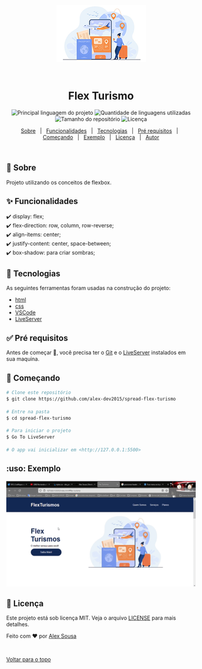 <div align="center" id="top"> 
  <img src="https://github.com/alex-dev2015/spread-flex-turismo/blob/main/images/logo.fw.png" alt="Flex Turismo" />

  &#xa0;

  <!-- <a href="https://flexturismo.netlify.com">Demo</a> -->
</div>

<h1 align="center">Flex Turismo</h1>

<p align="center">
  <img alt="Principal linguagem do projeto" src="https://img.shields.io/github/languages/top/alex-dev2015/spread-flex-turismo?color=56BEB8">

  <img alt="Quantidade de linguagens utilizadas" src="https://img.shields.io/github/languages/count/alex-dev2015/spread-flex-turismo?color=56BEB8">

  <img alt="Tamanho do repositório" src="https://img.shields.io/github/repo-size/alex-dev2015/spread-flex-turismo?color=56BEB8">

  <img alt="Licença" src="https://img.shields.io/github/license/alex-dev2015/spread-flex-turismo?color=56BEB8">

  <!-- <img alt="Github issues" src="https://img.shields.io/github/issues/alex-dev2015/flex-turismo?color=56BEB8" /> -->

  <!-- <img alt="Github forks" src="https://img.shields.io/github/forks/alex-dev2015/flex-turismo?color=56BEB8" /> -->

  <!-- <img alt="Github stars" src="https://img.shields.io/github/stars/alex-dev2015/flex-turismo?color=56BEB8" /> -->
</p>

<!-- Status -->

<!-- <h4 align="center"> 
	🚧  Flex Turismo 🚀 Em construção...  🚧
</h4> 

<hr> -->

<p align="center">
  <a href="#dart-sobre">Sobre</a> &#xa0; | &#xa0; 
  <a href="#sparkles-funcionalidades">Funcionalidades</a> &#xa0; | &#xa0;
  <a href="#rocket-tecnologias">Tecnologias</a> &#xa0; | &#xa0;
  <a href="#white_check_mark-pré-requisitos">Pré requisitos</a> &#xa0; | &#xa0;
  <a href="#checkered_flag-começando">Começando</a> &#xa0; | &#xa0;
  <a href="#uso-exemplo">Exemplo</a> &#xa0; | &#xa0;
  <a href="#memo-licença">Licença</a> &#xa0; | &#xa0;
  <a href="https://github.com/alex-dev2015" target="_blank">Autor</a>
</p>

<br>

## :dart: Sobre ##

Projeto utilizando os conceitos de flexbox.

## :sparkles: Funcionalidades ##

:heavy_check_mark: display: flex;\
:heavy_check_mark: flex-direction: row, column, row-reverse;\
:heavy_check_mark: align-items: center;\
:heavy_check_mark: justify-content: center, space-between;\
:heavy_check_mark: box-shadow: para criar sombras;

## :rocket: Tecnologias ##

As seguintes ferramentas foram usadas na construção do projeto:

- [html](https://developer.mozilla.org/pt-BR/docs/Web/HTML)
- [css](https://developer.mozilla.org/pt-BR/docs/Web/CSS)
- [VSCode](https://code.visualstudio.com/)
- [LiveServer](https://marketplace.visualstudio.com/items?itemName=ritwickdey.LiveServer)

## :white_check_mark: Pré requisitos ##

Antes de começar :checkered_flag:, você precisa ter o [Git](https://git-scm.com) e o [LiveServer](https://marketplace.visualstudio.com/items?itemName=ritwickdey.LiveServer) instalados em sua maquina.

## :checkered_flag: Começando ##

```bash
# Clone este repositório
$ git clone https://github.com/alex-dev2015/spread-flex-turismo

# Entre na pasta
$ cd spread-flex-turismo

# Para iniciar o projeto
$ Go To LiveServer

# O app vai inicializar em <http://127.0.0.1:5500>
```

## :uso: Exemplo ##

![flex](https://github.com/alex-dev2015/spread-flex-turismo/blob/main/images/Flex-Turismo.gif)

## :memo: Licença ##

Este projeto está sob licença MIT. Veja o arquivo [LICENSE](LICENSE.md) para mais detalhes.


Feito com :heart: por <a href="https://github.com/alex-dev2015" target="_blank">Alex Sousa</a>

&#xa0;

<a href="#top">Voltar para o topo</a>
